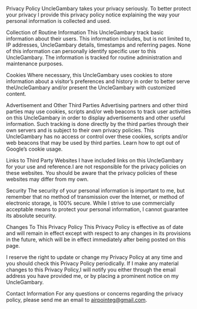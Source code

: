 Privacy Policy
UncleGambary takes your privacy seriously. To better protect your privacy I provide this privacy policy notice explaining the way your personal information is collected and used.

Collection of Routine Information
This UncleGambary track basic information about their users. This information includes, but is not limited to, IP addresses, UncleGambary details, timestamps and referring pages. None of this information can personally identify specific user  to this UncleGambary. The information is tracked for routine administration and maintenance purposes.

Cookies
Where necessary, this UncleGambary uses cookies to store information about a visitor’s preferences and history in order to better serve theUncleGambary and/or present the UncleGambary with customized content.

Advertisement and Other Third Parties
Advertising partners and other third parties may use cookies, scripts and/or web beacons to track user activities on this UncleGambary in order to display advertisements and other useful information. Such tracking is done directly by the third parties through their own servers and is subject to their own privacy policies. This UncleGambary has no access or control over these cookies, scripts and/or web beacons that may be used by third parties. Learn how to opt out of Google’s cookie usage.

Links to Third Party Websites
I have included links on this UncleGambary for your use and reference.I are not responsible for the privacy policies on these websites. You should be aware that the privacy policies of these websites may differ from my own.

Security
The security of your personal information is important to me, but remember that no method of transmission over the Internet, or method of electronic storage, is 100% secure. While I strive to use commercially acceptable means to protect your personal information, I cannot guarantee its absolute security.

Changes To This Privacy Policy
This Privacy Policy is effective as of date and will remain in effect except with respect to any changes in its provisions in the future, which will be in effect immediately after being posted on this page.

I reserve the right to update or change my Privacy Policy at any time and you should check this Privacy Policy periodically. If I make any material changes to this Privacy Policy,I will notify you either through the email address you have provided me, or by placing a prominent notice on my UncleGambary.

Contact Information
For any questions or concerns regarding the privacy policy, please send me an email to airpointeg@gmail.com.
